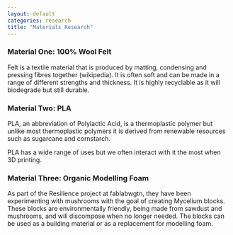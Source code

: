 ```yaml
---
layout: default
categories: research
title: "Materials Research"
---
```


### Material One: 100% Wool Felt
Felt is a textile material that is produced by matting, condensing and pressing fibres together (wikipedia). It is often soft and can be made in a range of different strengths and thickness.
It is highly recyclable as it will biodegrade but still durable.

### Material Two: PLA
PLA, an abbreviation of Polylactic Acid, is a thermoplastic polymer but unlike most thermoplastic polymers it is derived from renewable resources such as sugarcane and cornstarch.

PLA has a wide range of uses but we often interact with it the most when 3D printing.


### Material Three: Organic Modelling Foam
As part of the Resilience project at fablabwgtn, they have been experimenting with mushrooms with the goal of creating Mycelium blocks. These blocks are environmentally friendly, being made from sawdust and mushrooms, and will discompose when no longer needed. The blocks can be used as a building material or as a replacement for modelling foam.
